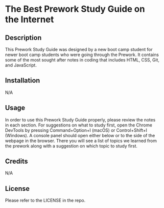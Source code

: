 # The Best Prework Study Guide on the Internet

## Description

This Prework Study Guide was designed by a new boot camp student for newer boot camp students who were going through the Prework. It contains some of the most sought after notes in coding that includes HTML, CSS, Git, and JavaScript.

## Installation

N/A

## Usage

In order to use this Prework Study Guide properly, please review the notes in each section. For suggestions on what to study first, open the Chrome DevTools by pressing Command+Option+I (macOS) or Control+Shift+I (Windows). A console panel should open either below or to the side of the webpage in the browser. There you will see a list of topics we learned from the prework along with a suggestion on which topic to study first.

## Credits

N/A

## License

Please refer to the LICENSE in the repo.
